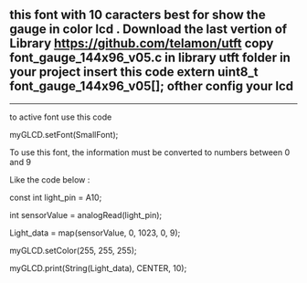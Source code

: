 this font with 10 caracters best for show the gauge in color lcd .
Download the last vertion of Library 
https://github.com/telamon/utft 
copy font_gauge_144x96_v05.c in library utft folder
in your project insert this code
extern uint8_t font_gauge_144x96_v05[];
ofther config your lcd
----------------------------
----------------------------
to active font use this code

myGLCD.setFont(SmallFont);

To use this font, the information must be converted to numbers between 0 and 9

Like the code below :

const int light_pin = A10;

int sensorValue = analogRead(light_pin);

Light_data = map(sensorValue, 0, 1023, 0, 9);

myGLCD.setColor(255, 255, 255);

myGLCD.print(String(Light_data), CENTER, 10);
